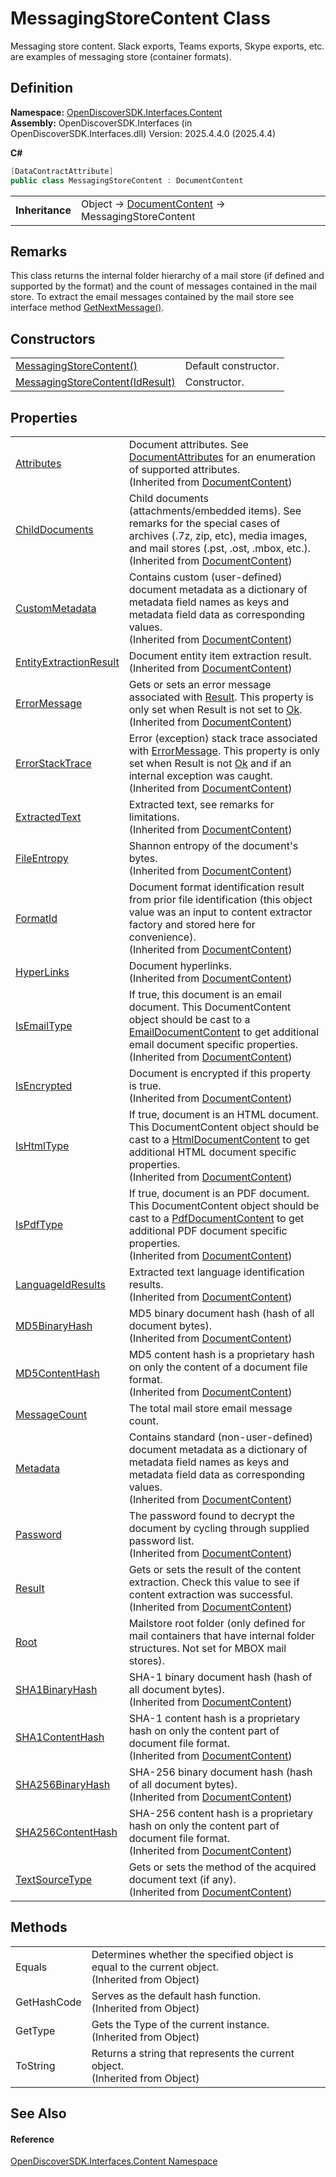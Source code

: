 # MessagingStoreContent Class


Messaging store content. Slack exports, Teams exports, Skype exports, etc. are examples of messaging store (container formats).



## Definition
**Namespace:** <a href="79f11d04-c275-b915-db5b-ab2227989555">OpenDiscoverSDK.Interfaces.Content</a>  
**Assembly:** OpenDiscoverSDK.Interfaces (in OpenDiscoverSDK.Interfaces.dll) Version: 2025.4.4.0 (2025.4.4)

**C#**
``` C#
[DataContractAttribute]
public class MessagingStoreContent : DocumentContent
```

<table><tr><td><strong>Inheritance</strong></td><td>Object  →  <a href="8e86a5a1-9129-b079-8605-f7fa3f3a1f21">DocumentContent</a>  →  MessagingStoreContent</td></tr>
</table>



## Remarks
This class returns the internal folder hierarchy of a mail store (if defined and supported by the format) and the count of messages contained in the mail store. To extract the email messages contained by the mail store see interface method <a href="7eb8509f-105a-703e-dd60-73d8b72d6dd6">GetNextMessage()</a>.

## Constructors
<table>
<tr>
<td><a href="60cfab10-2d98-1a97-1fed-8e86f3ac809e">MessagingStoreContent()</a></td>
<td>Default constructor.</td></tr>
<tr>
<td><a href="0e0261d9-d300-2e4b-3377-acfa75384efe">MessagingStoreContent(IdResult)</a></td>
<td>Constructor.</td></tr>
</table>

## Properties
<table>
<tr>
<td><a href="a409030e-5938-2734-d344-61d4db1c129b">Attributes</a></td>
<td>Document attributes. See <a href="97455b46-6bb8-0e3b-270d-5e3bdde3f3ee">DocumentAttributes</a> for an enumeration of supported attributes.<br />(Inherited from <a href="8e86a5a1-9129-b079-8605-f7fa3f3a1f21">DocumentContent</a>)</td></tr>
<tr>
<td><a href="0782bb83-dff4-12bf-fc6e-da7a127bcfb6">ChildDocuments</a></td>
<td>Child documents (attachments/embedded items). See remarks for the special cases of archives (.7z, zip, etc), media images, and mail stores (.pst, .ost, .mbox, etc.).<br />(Inherited from <a href="8e86a5a1-9129-b079-8605-f7fa3f3a1f21">DocumentContent</a>)</td></tr>
<tr>
<td><a href="1e6a8cab-766f-a02f-1818-0fd49be05e6d">CustomMetadata</a></td>
<td>Contains custom (user-defined) document metadata as a dictionary of metadata field names as keys and metadata field data as corresponding values.<br />(Inherited from <a href="8e86a5a1-9129-b079-8605-f7fa3f3a1f21">DocumentContent</a>)</td></tr>
<tr>
<td><a href="19fc01b8-651c-b331-de85-d71891ec7f23">EntityExtractionResult</a></td>
<td>Document entity item extraction result.<br />(Inherited from <a href="8e86a5a1-9129-b079-8605-f7fa3f3a1f21">DocumentContent</a>)</td></tr>
<tr>
<td><a href="1e6a45db-05c2-0f9e-7b4e-a35938af9ed3">ErrorMessage</a></td>
<td>Gets or sets an error message associated with <a href="8071a23b-2b6e-aaa1-4ac1-f60ddf524d75">Result</a>. This property is only set when Result is not set to <a href="ff0037ea-a44f-2c8c-d4c2-7a636e133434">Ok</a>.<br />(Inherited from <a href="8e86a5a1-9129-b079-8605-f7fa3f3a1f21">DocumentContent</a>)</td></tr>
<tr>
<td><a href="8f59fcc7-588a-3958-ce71-375aaf79cbc9">ErrorStackTrace</a></td>
<td>Error (exception) stack trace associated with <a href="1e6a45db-05c2-0f9e-7b4e-a35938af9ed3">ErrorMessage</a>. This property is only set when Result is not <a href="ff0037ea-a44f-2c8c-d4c2-7a636e133434">Ok</a> and if an internal exception was caught.<br />(Inherited from <a href="8e86a5a1-9129-b079-8605-f7fa3f3a1f21">DocumentContent</a>)</td></tr>
<tr>
<td><a href="72ac3b45-72b3-56b8-7864-53f0d59552f4">ExtractedText</a></td>
<td>Extracted text, see remarks for limitations.<br />(Inherited from <a href="8e86a5a1-9129-b079-8605-f7fa3f3a1f21">DocumentContent</a>)</td></tr>
<tr>
<td><a href="230b636c-b5f7-0ec6-1e2e-9367c43e0efc">FileEntropy</a></td>
<td>Shannon entropy of the document's bytes.<br />(Inherited from <a href="8e86a5a1-9129-b079-8605-f7fa3f3a1f21">DocumentContent</a>)</td></tr>
<tr>
<td><a href="924f012e-a7c5-86f1-e7fc-7758a370962d">FormatId</a></td>
<td>Document format identification result from prior file identification (this object value was an input to content extractor factory and stored here for convenience).<br />(Inherited from <a href="8e86a5a1-9129-b079-8605-f7fa3f3a1f21">DocumentContent</a>)</td></tr>
<tr>
<td><a href="eada5023-cf5e-1624-1ee2-ef5073c9e448">HyperLinks</a></td>
<td>Document hyperlinks.<br />(Inherited from <a href="8e86a5a1-9129-b079-8605-f7fa3f3a1f21">DocumentContent</a>)</td></tr>
<tr>
<td><a href="d98e0d79-e890-0621-fe13-ce3e37b13eb8">IsEmailType</a></td>
<td>If true, this document is an email document. This DocumentContent object should be cast to a <a href="4ead9d3b-7f35-a7fc-a759-9441e2ab2eb5">EmailDocumentContent</a> to get additional email document specific properties.<br />(Inherited from <a href="8e86a5a1-9129-b079-8605-f7fa3f3a1f21">DocumentContent</a>)</td></tr>
<tr>
<td><a href="9fbdecd7-403c-f92a-4ce4-3a75c12d7b0f">IsEncrypted</a></td>
<td>Document is encrypted if this property is true.<br />(Inherited from <a href="8e86a5a1-9129-b079-8605-f7fa3f3a1f21">DocumentContent</a>)</td></tr>
<tr>
<td><a href="9e3ef813-1ff6-ced8-9eb1-ac29a45575c5">IsHtmlType</a></td>
<td>If true, document is an HTML document. This DocumentContent object should be cast to a <a href="9e724f95-10b9-9a29-698d-9d88a616d5e0">HtmlDocumentContent</a> to get additional HTML document specific properties.<br />(Inherited from <a href="8e86a5a1-9129-b079-8605-f7fa3f3a1f21">DocumentContent</a>)</td></tr>
<tr>
<td><a href="b626d43a-c7e6-9996-db4d-c07e4ac1183c">IsPdfType</a></td>
<td>If true, document is an PDF document. This DocumentContent object should be cast to a <a href="3bd6de6c-0baa-4567-da66-9d3eb1cf9ea0">PdfDocumentContent</a> to get additional PDF document specific properties.<br />(Inherited from <a href="8e86a5a1-9129-b079-8605-f7fa3f3a1f21">DocumentContent</a>)</td></tr>
<tr>
<td><a href="143f6b70-04ce-24cd-21f7-0cc1e5999a41">LanguageIdResults</a></td>
<td>Extracted text language identification results.<br />(Inherited from <a href="8e86a5a1-9129-b079-8605-f7fa3f3a1f21">DocumentContent</a>)</td></tr>
<tr>
<td><a href="2ec513db-4269-6878-93b6-a58cae60f9f1">MD5BinaryHash</a></td>
<td>MD5 binary document hash (hash of all document bytes).<br />(Inherited from <a href="8e86a5a1-9129-b079-8605-f7fa3f3a1f21">DocumentContent</a>)</td></tr>
<tr>
<td><a href="a852bcf7-e763-6d05-21d0-198c8c9e1fe3">MD5ContentHash</a></td>
<td>MD5 content hash is a proprietary hash on only the content of a document file format.<br />(Inherited from <a href="8e86a5a1-9129-b079-8605-f7fa3f3a1f21">DocumentContent</a>)</td></tr>
<tr>
<td><a href="7280b934-8dd4-77c4-8e9b-698edf00c472">MessageCount</a></td>
<td>The total mail store email message count.</td></tr>
<tr>
<td><a href="f6759da6-46fa-d113-da7f-5575ec427ada">Metadata</a></td>
<td>Contains standard (non-user-defined) document metadata as a dictionary of metadata field names as keys and metadata field data as corresponding values.<br />(Inherited from <a href="8e86a5a1-9129-b079-8605-f7fa3f3a1f21">DocumentContent</a>)</td></tr>
<tr>
<td><a href="e9b09689-15f9-66e2-87c3-194faaaa33b6">Password</a></td>
<td>The password found to decrypt the document by cycling through supplied password list.<br />(Inherited from <a href="8e86a5a1-9129-b079-8605-f7fa3f3a1f21">DocumentContent</a>)</td></tr>
<tr>
<td><a href="8071a23b-2b6e-aaa1-4ac1-f60ddf524d75">Result</a></td>
<td>Gets or sets the result of the content extraction. Check this value to see if content extraction was successful.<br />(Inherited from <a href="8e86a5a1-9129-b079-8605-f7fa3f3a1f21">DocumentContent</a>)</td></tr>
<tr>
<td><a href="7ef64396-6c09-d79d-8c1a-69741c176e8b">Root</a></td>
<td>Mailstore root folder (only defined for mail containers that have internal folder structures. Not set for MBOX mail stores).</td></tr>
<tr>
<td><a href="41c5b8b6-1d52-7553-fe0e-048d53901ca2">SHA1BinaryHash</a></td>
<td>SHA-1 binary document hash (hash of all document bytes).<br />(Inherited from <a href="8e86a5a1-9129-b079-8605-f7fa3f3a1f21">DocumentContent</a>)</td></tr>
<tr>
<td><a href="66becb90-e903-e12d-cf4d-2a8aa6b65937">SHA1ContentHash</a></td>
<td>SHA-1 content hash is a proprietary hash on only the content part of document file format.<br />(Inherited from <a href="8e86a5a1-9129-b079-8605-f7fa3f3a1f21">DocumentContent</a>)</td></tr>
<tr>
<td><a href="b7852b3e-998f-145d-7deb-43cf72c3214d">SHA256BinaryHash</a></td>
<td>SHA-256 binary document hash (hash of all document bytes).<br />(Inherited from <a href="8e86a5a1-9129-b079-8605-f7fa3f3a1f21">DocumentContent</a>)</td></tr>
<tr>
<td><a href="c4927978-3d87-0e2c-06da-63eaf58bdc74">SHA256ContentHash</a></td>
<td>SHA-256 content hash is a proprietary hash on only the content part of document file format.<br />(Inherited from <a href="8e86a5a1-9129-b079-8605-f7fa3f3a1f21">DocumentContent</a>)</td></tr>
<tr>
<td><a href="33ee501d-bb63-9c9f-1da5-2b61c1a98177">TextSourceType</a></td>
<td>Gets or sets the method of the acquired document text (if any).<br />(Inherited from <a href="8e86a5a1-9129-b079-8605-f7fa3f3a1f21">DocumentContent</a>)</td></tr>
</table>

## Methods
<table>
<tr>
<td>Equals</td>
<td>Determines whether the specified object is equal to the current object.<br />(Inherited from Object)</td></tr>
<tr>
<td>GetHashCode</td>
<td>Serves as the default hash function.<br />(Inherited from Object)</td></tr>
<tr>
<td>GetType</td>
<td>Gets the Type of the current instance.<br />(Inherited from Object)</td></tr>
<tr>
<td>ToString</td>
<td>Returns a string that represents the current object.<br />(Inherited from Object)</td></tr>
</table>

## See Also


#### Reference
<a href="79f11d04-c275-b915-db5b-ab2227989555">OpenDiscoverSDK.Interfaces.Content Namespace</a>  
